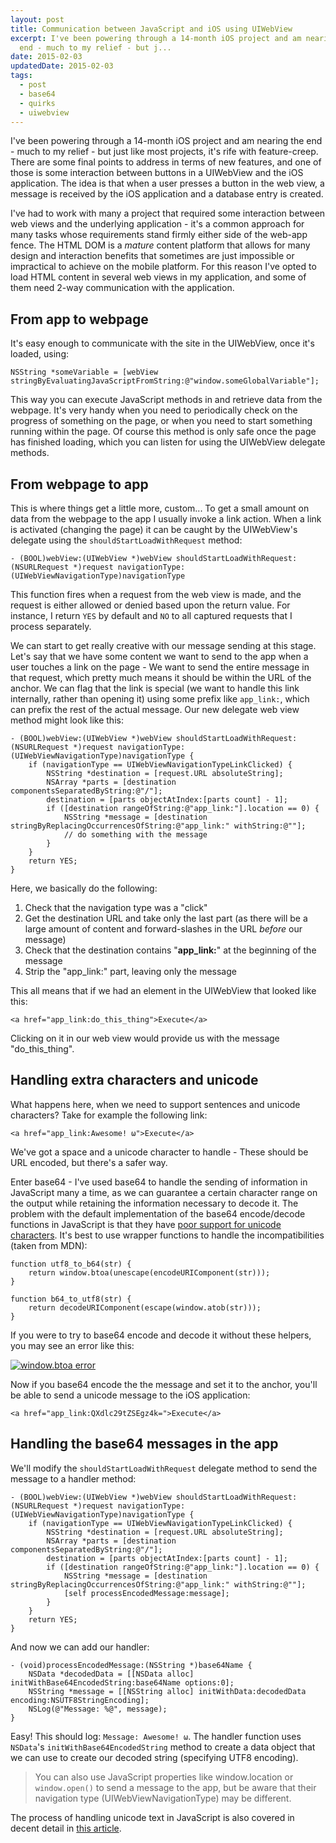 ```yaml
---
layout: post
title: Communication between JavaScript and iOS using UIWebView
excerpt: I've been powering through a 14-month iOS project and am nearing the
  end - much to my relief - but j...
date: 2015-02-03
updatedDate: 2015-02-03
tags:
  - post
  - base64
  - quirks
  - uiwebview
---
```


I've been powering through a 14-month iOS project and am nearing the end - much to my relief - but just like most projects, it's rife with feature-creep. There are some final points to address in terms of new features, and one of those is some interaction between buttons in a UIWebView and the iOS application. The idea is that when a user presses a button in the web view, a message is received by the iOS application and a database entry is created.

I've had to work with many a project that required some interaction between web views and the underlying application - it's a common approach for many tasks whose requirements stand firmly either side of the web-app fence. The HTML DOM is a _mature_ content platform that allows for many design and interaction benefits that sometimes are just impossible or impractical to achieve on the mobile platform. For this reason I've opted to load HTML content in several web views in my application, and some of them need 2-way communication with the application.

## From app to webpage

It's easy enough to communicate with the site in the UIWebView, once it's loaded, using:

```
NSString *someVariable = [webView stringByEvaluatingJavaScriptFromString:@"window.someGlobalVariable"];
```

This way you can execute JavaScript methods in and retrieve data from the webpage. It's very handy when you need to periodically check on the progress of something on the page, or when you need to start something running within the page. Of course this method is only safe once the page has finished loading, which you can listen for using the UIWebView delegate methods.

## From webpage to app

This is where things get a little more, custom... To get a small amount on data from the webpage to the app I usually invoke a link action. When a link is activated (changing the page) it can be caught by the UIWebView's delegate using the `shouldStartLoadWithRequest` method:

```
- (BOOL)webView:(UIWebView *)webView shouldStartLoadWithRequest:(NSURLRequest *)request navigationType:(UIWebViewNavigationType)navigationType
```

This function fires when a request from the web view is made, and the request is either allowed or denied based upon the return value. For instance, I return `YES` by default and `NO` to all captured requests that I process separately.

We can start to get really creative with our message sending at this stage. Let's say that we have some content we want to send to the app when a user touches a link on the page - We want to send the entire message in that request, which pretty much means it should be within the URL of the anchor. We can flag that the link is special (we want to handle this link internally, rather than opening it) using some prefix like `app_link:`, which can prefix the rest of the actual message. Our new delegate web view method might look like this:

```
- (BOOL)webView:(UIWebView *)webView shouldStartLoadWithRequest:(NSURLRequest *)request navigationType:(UIWebViewNavigationType)navigationType {
    if (navigationType == UIWebViewNavigationTypeLinkClicked) {
        NSString *destination = [request.URL absoluteString];
        NSArray *parts = [destination componentsSeparatedByString:@"/"];
        destination = [parts objectAtIndex:[parts count] - 1];
        if ([destination rangeOfString:@"app_link:"].location == 0) {
            NSString *message = [destination stringByReplacingOccurrencesOfString:@"app_link:" withString:@""];
            // do something with the message
        }
    }
    return YES;
}
```

Here, we basically do the following:

1.  Check that the navigation type was a "click"
2.  Get the destination URL and take only the last part (as there will be a large amount of content and forward-slashes in the URL _before_ our message)
3.  Check that the destination contains "**app_link:**" at the beginning of the message
4.  Strip the "app_link:" part, leaving only the message

This all means that if we had an element in the UIWebView that looked like this:

```
<a href="app_link:do_this_thing">Execute</a>
```

Clicking on it in our web view would provide us with the message "do_this_thing".

## Handling extra characters and unicode

What happens here, when we need to support sentences and unicode characters? Take for example the following link:

```
<a href="app_link:Awesome! ω">Execute</a>
```

We've got a space and a unicode character to handle - These should be URL encoded, but there's a safer way.

Enter base64 - I've used base64 to handle the sending of information in JavaScript many a time, as we can guarantee a certain character range on the output while retaining the information necessary to decode it. The problem with the default implementation of the base64 encode/decode functions in JavaScript is that they have [poor support for unicode characters](https://developer.mozilla.org/en-US/docs/Web/API/WindowBase64.btoa#Unicode_Strings). It's best to use wrapper functions to handle the incompatibilities (taken from MDN):

```
function utf8_to_b64(str) {
    return window.btoa(unescape(encodeURIComponent(str)));
}

function b64_to_utf8(str) {
    return decodeURIComponent(escape(window.atob(str)));
}
```

If you were to try to base64 encode and decode it without these helpers, you may see an error like this:

[![window.btoa error](http://perrymitchell.net/wp-content/uploads/2015/02/btoa_error.png)](http://perrymitchell.net/wp-content/uploads/2015/02/btoa_error.png)

Now if you base64 encode the the message and set it to the anchor, you'll be able to send a unicode message to the iOS application:

```
<a href="app_link:QXdlc29tZSEgz4k=">Execute</a>
```

## Handling the base64 messages in the app

We'll modify the `shouldStartLoadWithRequest` delegate method to send the message to a handler method:

```
- (BOOL)webView:(UIWebView *)webView shouldStartLoadWithRequest:(NSURLRequest *)request navigationType:(UIWebViewNavigationType)navigationType {
    if (navigationType == UIWebViewNavigationTypeLinkClicked) {
        NSString *destination = [request.URL absoluteString];
        NSArray *parts = [destination componentsSeparatedByString:@"/"];
        destination = [parts objectAtIndex:[parts count] - 1];
        if ([destination rangeOfString:@"app_link:"].location == 0) {
            NSString *message = [destination stringByReplacingOccurrencesOfString:@"app_link:" withString:@""];
            [self processEncodedMessage:message];
        }
    }
    return YES;
}
```

And now we can add our handler:

```
- (void)processEncodedMessage:(NSString *)base64Name {
    NSData *decodedData = [[NSData alloc] initWithBase64EncodedString:base64Name options:0];
    NSString *message = [[NSString alloc] initWithData:decodedData encoding:NSUTF8StringEncoding];
    NSLog(@"Message: %@", message);
}
```

Easy! This should log: `Message: Awesome! ω`. The handler function uses `NSData`'s `initWithBase64EncodedString` method to create a data object that we can use to create our decoded string (specifying UTF8 encoding).

> You can also use JavaScript properties like window.location or `window.open()` to send a message to the app, but be aware that their navigation type (UIWebViewNavigationType) may be different.

The process of handling unicode text in JavaScript is also covered in decent detail in [this article](http://monsur.hossa.in/2012/07/20/utf-8-in-javascript.html).